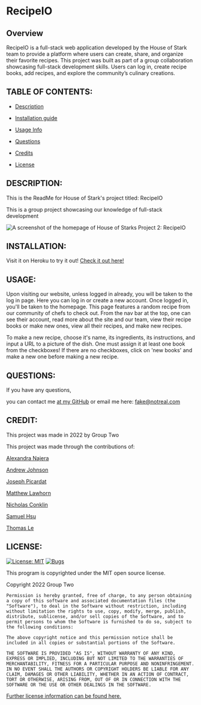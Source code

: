 # RecipeIO

## Overview

RecipeIO is a full-stack web application developed by the House of Stark team to provide a platform where users can create, share, and organize their favorite recipes. This project was built as part of a group collaboration showcasing full-stack development skills. Users can log in, create recipe books, add recipes, and explore the community’s culinary creations.

## TABLE OF CONTENTS:

* [Description](#description)

* [Installation guide](#installation) 

* [Usage Info](#usage) 

* [Questions](#questions)

* [Credits](#credit)

* [License](#license)

<a name="description"></a>

## DESCRIPTION:

This is the ReadMe for House of Stark's project titled: RecipeIO

This is a group project showcasing our knowledge of full-stack development

<img src='./public/images/6-10-22_RIOscreenshot.png' alt='A screenshot of the homepage of House of Starks Project 2: RecipeIO'/>

<a name="installation"></a>

## INSTALLATION:

Visit it on Heroku to try it out! <a target="_blank" rel="noopener noreferrer" href="https://recipeio-project2.herokuapp.com/login">Check it out here!</a>

<a name="usage"></a>

## USAGE:

Upon visiting our website, unless logged in already, you will be taken to the log in page. Here you can log in or create a new account. Once logged in, you'll be taken to the homepage. This page features a random recipe from our community of chefs to check out. From the nav bar at the top, one can see their account, read more about the site and our team, view their recipe books or make new ones, view all their recipes, and make new recipes. 

To make a new recipe, choose it's name, its ingredients, its instructions, and input a URL to a picture of the dish. One must assign it at least one book from the checkboxes! If there are no checkboxes, click on 'new books' and make a new one before making a new recipe.

<a name="questions"></a>

## QUESTIONS:

If you have any questions,

you can contact me <a target="_blank" rel="noopener noreferrer" href="https://github.com/Lawhornmatt">at my GitHub</a> or email me here: fake@notreal.com

<a name="credit"></a>

## CREDIT:

This project was made in 2022 by Group Two

This project was made through the contributions of:


<a target="_blank" rel="noopener noreferrer" href="https://github.com/alexyn26">Alexandra Najera</a>

<a target="_blank" rel="noopener noreferrer" href="https://github.com/Chueg">Andrew Johnson</a>

<a target="_blank" rel="noopener noreferrer" href="https://github.com/josephpicardat">Joseph Picardat</a>

<a target="_blank" rel="noopener noreferrer" href="https://github.com/Lawhornmatt">Matthew Lawhorn</a>

<a target="_blank" rel="noopener noreferrer" href="https://github.com/RelentlessNC">Nicholas Conklin</a>

<a target="_blank" rel="noopener noreferrer" href="https://github.com/sky19930112">Samuel Hsu</a>

<a target="_blank" rel="noopener noreferrer" href="https://github.com/Thomasple13">Thomas Le</a>

<a name="license"></a>

## LICENSE:

  [![License: MIT](https://img.shields.io/badge/License-MIT-yellow.svg)](https://opensource.org/licenses/MIT)
  [![Bugs](https://img.shields.io/github/issues/Lawhornmatt/RecipeIO/bug.svg)](https://github.com/Lawhornmatt/RecipeIO/issues)

This program is copyrighted under the MIT open source license.

Copyright 2022 Group Two

    Permission is hereby granted, free of charge, to any person obtaining a copy of this software and associated documentation files (the "Software"), to deal in the Software without restriction, including without limitation the rights to use, copy, modify, merge, publish, distribute, sublicense, and/or sell copies of the Software, and to permit persons to whom the Software is furnished to do so, subject to the following conditions:
    
    The above copyright notice and this permission notice shall be included in all copies or substantial portions of the Software.
    
    THE SOFTWARE IS PROVIDED "AS IS", WITHOUT WARRANTY OF ANY KIND, EXPRESS OR IMPLIED, INCLUDING BUT NOT LIMITED TO THE WARRANTIES OF MERCHANTABILITY, FITNESS FOR A PARTICULAR PURPOSE AND NONINFRINGEMENT. IN NO EVENT SHALL THE AUTHORS OR COPYRIGHT HOLDERS BE LIABLE FOR ANY CLAIM, DAMAGES OR OTHER LIABILITY, WHETHER IN AN ACTION OF CONTRACT, TORT OR OTHERWISE, ARISING FROM, OUT OF OR IN CONNECTION WITH THE SOFTWARE OR THE USE OR OTHER DEALINGS IN THE SOFTWARE.

[Further license information can be found here.](https://opensource.org/licenses/MIT)

